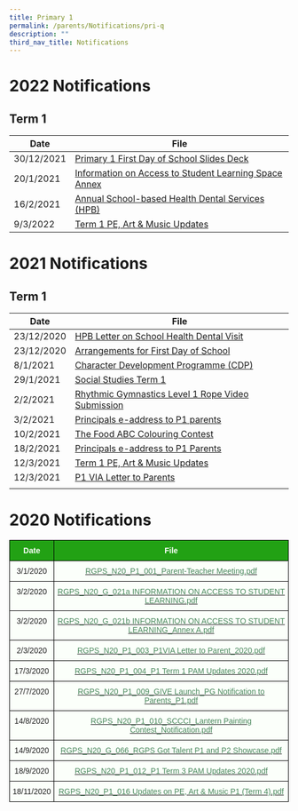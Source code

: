 ```yaml
---
title: Primary 1
permalink: /parents/Notifications/pri-q
description: ""
third_nav_title: Notifications
---
```

# 2022 Notifications

## Term 1


| Date | File | 
| -------- | -------- | 
| 30/12/2021    | [Primary 1 First Day of School Slides Deck](/files/P1%20First%20Day%20of%20School.pdf)| 
| 20/1/2021    | [Information on Access to Student Learning Space](/files/RGPSN22P1003_INFORMATION%20ON%20ACCESS%20TO%20STUDENT%20LEARNING%20SPACE.pdf) <br> [Annex](/files/Annex%20A.pdf)| 
| 16/2/2021    | [Annual School-based Health Dental Services (HPB)](/files/Annual%20School-based%20Health%20%20Dental%20Services%20HPB.pdf) |
| 9/3/2022  | [Term 1 PE, Art & Music Updates](/files/RGPS_N22_P1_005%20Term1%20PAM%20Update.pdf) |

# 2021 Notifications

## Term 1


| Date | File | 
| -------- | -------- | 
| 23/12/2020  | [HPB Letter on School Health Dental Visit](/files/HPB%20Letter%20on%20School%20Health%20%20Dental%20Visits.pdf) |
|23/12/2020  | [Arrangements for First Day of School](/files/RGPS_N20_P1_017%20Arrangements%20for%20First%20Day%20of%20School%204%20Jan%202021.pdf) |
| 8/1/2021 | [Character Development Programme (CDP)](/files/RGPS_N21_G_005_The%20Character%20Development%20Programme%20CDP.pdf) |
| 29/1/2021 | [Social Studies Term 1](/files/RGPS_N21_P1_002%20P1%20Social%20Studies%20Term%201.pdf) |
| 2/2/2021 | [Rhythmic Gymnastics Level 1 Rope Video Submission](/files/RGPS_N21_G_014%20Rhythmic%20Gymnastics%20Level%201%20Rope%20Video%20Submission.pdf) |
| 3/2/2021 | [Principals e-address to P1 parents](/files/RGPSN21P1001_Principals%20e-address%20to%20P1%20parents.pdf) |
| 10/2/2021 | [The Food ABC Colouring Contest](/files/The%20food%20ABC%20Colouring%20Contest%20PDF_P1_P2.pdf) |
| 18/2/2021 | [Principals e-address to P1 Parents](/files/RGPSN21P1001_Principals%20e-address%20to%20P1%20parents.pdf) |
| 12/3/2021 | [Term 1 PE, Art & Music Updates](/files/RGPS_N22_P1_005%20Term1%20PAM%20Update.pdf) |
| 12/3/2021 | [P1 VIA Letter to Parents](/files/RGPS_N21_P1_006_P1%20VIA%20Letter%20to%20Parent_2021.pdf) |
|  |  |

# 2020 Notifications 

<style type="text/css">
.tg  {border-collapse:collapse;border-spacing:0;}
.tg td{border-color:black;border-style:solid;border-width:1px;font-family:Arial, sans-serif;font-size:14px;
  overflow:hidden;padding:10px 5px;word-break:normal;}
.tg th{border-color:black;border-style:solid;border-width:1px;font-family:Arial, sans-serif;font-size:14px;
  font-weight:normal;overflow:hidden;padding:10px 5px;word-break:normal;}
.tg .tg-pk3b{background-color:#FBFFFA;color:#222;text-align:center;vertical-align:top}
.tg .tg-1h0n{background-color:#22A114;color:#FBFFFA;font-weight:bold;text-align:center;vertical-align:top}
.tg .tg-gbal{background-color:#FBFFFA;color:#49875C;text-align:center;text-decoration:underline;vertical-align:top}
</style>
<table class="tg">
<thead>
  <tr>
    <th class="tg-1h0n">Date  </th>
    <th class="tg-1h0n">File</th>
  </tr>
</thead>
<tbody>
  <tr>
    <td class="tg-pk3b">3/1/2020</td>
    <td class="tg-gbal"><a href="/files/RGPS_N20_P1_001_Parent-Teacher%20Meeting.pdf"><span style="font-weight:400;color:#49875C">RGPS_N20_P1_001_Parent-Teacher Meeting.pdf</span></a> <br></td>
  </tr>
  <tr>
    <td class="tg-pk3b">3/2/2020</td>
    <td class="tg-gbal"><a href="/files/RGPS_N20_G_021a%20INFORMATION%20ON%20ACCESS%20TO%20STUDENT%20LEARNING.pdf"><span style="font-weight:400;color:#49875C">RGPS_N20_G_021a INFORMATION ON ACCESS TO STUDENT LEARNING.pdf</span></a> <br></td>
  </tr>
  <tr>
    <td class="tg-pk3b">3/2/2020</td>
    <td class="tg-gbal"><a href="/files/RGPS_N20_G_021b%20INFORMATION%20ON%20ACCESS%20TO%20STUDENT%20LEARNING_Annex%20A%20(1).pdf"><span style="font-weight:400;color:#49875C">RGPS_N20_G_021b INFORMATION ON ACCESS TO STUDENT LEARNING_Annex A.pdf</span></a> <br></td>
  </tr>
  <tr>
    <td class="tg-pk3b">2/3/2020</td>
    <td class="tg-gbal"><a href="/files/RGPS_N20_P1_003_P1VIA%20Letter%20to%20Parent_2020.pdf"><span style="font-weight:400;color:#49875C">RGPS_N20_P1_003_P1VIA Letter to Parent_2020.pdf</span></a> <br></td>
  </tr>
  <tr>
    <td class="tg-pk3b">17/3/2020</td>
    <td class="tg-gbal"><a href="/files/RGPS_N20_P1_004_P1%20Term%201%20PAM%20Updates%202020.pdf"><span style="font-weight:400;color:#49875C">RGPS_N20_P1_004_P1 Term 1 PAM Updates 2020.pdf</span></a> <br></td>
  </tr>
  <tr>
    <td class="tg-pk3b">27/7/2020</td>
    <td class="tg-gbal"><a href="/files/RGPS_N20_P1_009_GIVE%20Launch_PG%20Notification%20to%20Parents_P1.pdf"><span style="font-weight:400;color:#49875C">RGPS_N20_P1_009_GIVE Launch_PG Notification to Parents_P1.pdf</span></a> <br></td>
  </tr>
  <tr>
    <td class="tg-pk3b">14/8/2020</td>
    <td class="tg-gbal"><a href="/files/RGPS_N20_P1_010_SCCCI_Lantern%20Painting%20Contest_Notification.pdf"><span style="font-weight:400;color:#49875C">RGPS_N20_P1_010_SCCCI_Lantern Painting Contest_Notification.pdf</span></a> <br></td>
  </tr>
  <tr>
    <td class="tg-pk3b">14/9/2020</td>
    <td class="tg-gbal"><a href="/files/RGPS_N20_G_066_RGPS%20Got%20Talent%20P1%20and%20P2%20Showcase.pdf"><span style="font-weight:400;color:#49875C">RGPS_N20_G_066_RGPS Got Talent P1 and P2 Showcase.pdf</span></a> <br></td>
  </tr>
  <tr>
    <td class="tg-pk3b">18/9/2020</td>
    <td class="tg-gbal"><a href="/files/RGPS_N20_P1_012_P1%20Term%203%20PAM%20Updates%202020.pdf"><span style="font-weight:400;color:#49875C">RGPS_N20_P1_012_P1 Term 3 PAM Updates 2020.pdf</span></a> <br></td>
  </tr>
  <tr>
    <td class="tg-pk3b">18/11/2020</td>
    <td class="tg-gbal"><a href="/files/RGPS_N20_P1_016%20Updates%20on%20PE,%20Art%20&%20Music%20P1%20(Term%204).pdf"><span style="font-weight:400;color:#49875C">RGPS_N20_P1_016 Updates on PE, Art &amp; Music P1 (Term 4).pdf</span></a> <br></td>
  </tr>
</tbody>
</table>
